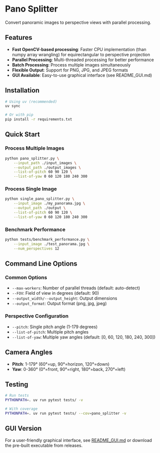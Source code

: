 # Pano Splitter

Convert panoramic images to perspective views with parallel processing.

## Features

- **Fast OpenCV-based processing**: Faster CPU implementation (than numpy array wrangling) for equirectangular to perspective projection
- **Parallel Processing**: Multi-threaded processing for better performance
- **Batch Processing**: Process multiple images simultaneously
- **Flexible Output**: Support for PNG, JPG, and JPEG formats
- **GUI Available**: Easy-to-use graphical interface (see README_GUI.md)

## Installation

```bash
# Using uv (recommended)
uv sync

# Or with pip
pip install -r requirements.txt
```

## Quick Start

### Process Multiple Images

```bash
python pano_splitter.py \
    --input_path ./input_images \
    --output_path ./output_images \
    --list-of-pitch 60 90 120 \
    --list-of-yaw 0 60 120 180 240 300
```

### Process Single Image

```bash
python single_pano_splitter.py \
    --input_image ./my_panorama.jpg \
    --output_path ./output \
    --list-of-pitch 60 90 120 \
    --list-of-yaw 0 60 120 180 240 300
```

### Benchmark Performance

```bash
python tests/benchmark_performance.py \
    --input_image ./test_panorama.jpg \
    --num_perspectives 12
```

## Command Line Options

### Common Options

- `--max-workers`: Number of parallel threads (default: auto-detect)
- `--FOV`: Field of view in degrees (default: 90)
- `--output_width/--output_height`: Output dimensions
- `--output_format`: Output format (png, jpg, jpeg)

### Perspective Configuration

- `--pitch`: Single pitch angle (1-179 degrees)
- `--list-of-pitch`: Multiple pitch angles
- `--list-of-yaw`: Multiple yaw angles (default: [0, 60, 120, 180, 240, 300])

## Camera Angles

- **Pitch**: 1-179° (60°=up, 90°=horizon, 120°=down)
- **Yaw**: 0-360° (0°=front, 90°=right, 180°=back, 270°=left)

## Testing

```bash
# Run tests
PYTHONPATH=. uv run pytest tests/ -v

# With coverage
PYTHONPATH=. uv run pytest tests/ --cov=pano_splitter -v
```

## GUI Version

For a user-friendly graphical interface, see [README_GUI.md](README_GUI.md) or download the pre-built executable from releases.

